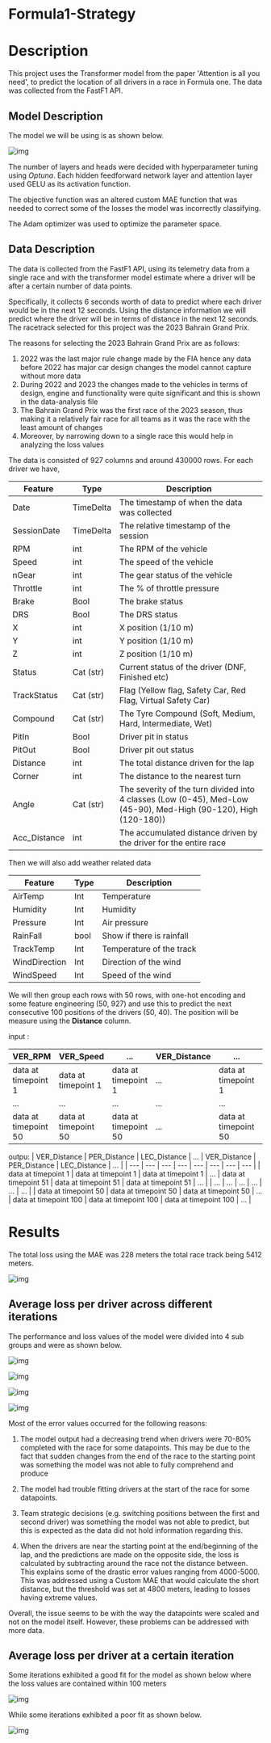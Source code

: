 # Formula1-Strategy

# Description

This project uses the Transformer model from the paper 'Attention is all you need', to predict the location of all drivers in a race in Formula one. 
The data was collected from the FastF1 API. 

## Model Description

The model we will be using is as shown below. 

![img](Images/model_diagram.png "Logo Title Text 1")

The number of layers and heads were decided with hyperparameter tuning using *Optuna*. Each hidden feedforward network layer and attention layer used GELU as its activation function. 

The objective function was an altered custom MAE function that was needed to correct some of the losses the model was incorrectly classifying. 

The Adam optimizer was used to optimize the parameter space. 

## Data Description 

The data is collected from the FastF1 API, using its telemetry data from a single race and with the transformer model estimate where a driver will be after a certain number of data points. 

Specifically, it collects 6 seconds worth of data to predict where each driver would be in the next 12 seconds. Using the distance information we will predict where the driver will be in terms of distance in the next 12 seconds. The racetrack selected for this project was the 2023 Bahrain Grand Prix.


The reasons for selecting the 2023 Bahrain Grand Prix are as follows:
1. 2022 was the last major rule change made by the FIA hence any data before 2022 has major car design changes the model cannot capture without more data
2. During 2022 and 2023 the changes made to the vehicles in terms of design, engine and functionality were quite significant and this is shown in the data-analysis file
3. The Bahrain Grand Prix was the first race of the 2023 season, thus making it a relatively fair race for all teams as it was the race with the least amount of changes
4. Moreover, by narrowing down to a single race this would help in analyzing the loss values

The data is consisted of 927 columns and around 430000 rows. For each driver we have, 

|  Feature | Type | Description |
| --- | --- | --- |
| Date | TimeDelta | The timestamp of when the data was collected |
| SessionDate | TimeDelta | The relative timestamp of the session |
| RPM | int | The RPM of the vehicle |
| Speed | int | The speed of the vehicle |
| nGear | int | The gear status of the vehicle |
| Throttle | int | The % of throttle pressure |
| Brake | Bool | The brake status |
| DRS | Bool | The DRS status |
| X | int | X position (1/10 m) |
| Y | int | Y position (1/10 m) |
| Z | int | Z position (1/10 m) |
| Status | Cat (str) | Current status of the driver (DNF, Finished etc) |
| TrackStatus | Cat (str) | Flag (Yellow flag, Safety Car, Red Flag, Virtual Safety Car) | 
| Compound | Cat (str)|The Tyre Compound (Soft, Medium, Hard, Intermediate, Wet) |
| PitIn | Bool | Driver pit in status |
| PitOut | Bool | Driver pit out status |
| Distance | int | The total distance driven for the lap |
| Corner | int| The distance to the nearest turn |
| Angle | Cat (str) | The severity of the turn divided into 4 classes (Low (0-45), Med-Low (45-90), Med-High (90-120), High (120-180)) |
| Acc_Distance | int | The accumulated distance driven by the driver for the entire race |

Then we will also add weather related data

| Feature | Type | Description |
| --- | --- | --- |
| AirTemp | Int | Temperature |
| Humidity | Int | Humidity |
| Pressure | Int | Air pressure|
| RainFall | bool | Show if there is rainfall |
| TrackTemp | Int | Temperature of the track |
| WindDirection | Int | Direction of the wind |
| WindSpeed | Int | Speed of the wind | 


We will then group each rows with 50 rows, with one-hot encoding and some feature engineering (50, 927) and use this to predict the next consecutive 100 positions of the drivers (50, 40). The position will be measure using the **Distance** column. 

input :

| VER_RPM | VER_Speed | ... | VER_Distance | ... |PIA_Distance|
| --- | --- | --- | --- | --- | --- |
| data at timepoint 1 | data at timepoint 1 | data at timepoint 1 | ... | data at timepoint 1 | ... | data at timepoint 1 |
| ... | ... | ... | ... | ... | ... |
| data at timepoint 50 | data at timepoint 50 | data at timepoint 50 | ... | data at timepoint 50 | ... | data at timepoint 50 |

outpu:
| VER_Distance | PER_Distance | LEC_Distance | ... | VER_Distance | PER_Distance | LEC_Distance | ... |
| --- | --- | --- | --- | --- | --- | --- | --- |
| data at timepoint 1 | data at timepoint 1 | data at timepoint 1 | ... | data at timepoint 51 | data at timepoint 51 | data at timepoint 51 | ... |
| ... | ... | ... | ... | ... | ... |
| data at timepoint 50 | data at timepoint 50 | data at timepoint 50 | ... | data at timepoint 100 | data at timepoint 100 | data at timepoint 100 | ... |

# Results

The total loss using the MAE was 228 meters the total race track being 5412 meters. 

![img](Images/general_train_error.png "Plot of generalization and training error")

## Average loss per driver across different iterations

The performance and loss values of the model were divided into 4 sub groups and were as shown below. 

![img](Images/group1.png "Avg Loss values of Group 1")

![img](Images/group2.png "Avg Loss values of Group 2")

![img](Images/group3.png "Avg Loss values of Group 3")

![img](Images/group4.png "Avg Loss values of Group 4")

Most of the error values occurred for the following reasons:

1. The model output had a decreasing trend when drivers were 70-80% completed with the race for some datapoints. This may be due to the fact that sudden changes from the end of the race to the starting point was something the model was not able to fully comprehend and produce

2. The model had trouble fitting drivers at the start of the race for some datapoints. 

3. Team strategic decisions (e.g. switching positions between the first and second driver) was something the model was not able to predict, but this is expected as the data did not hold information regarding this. 

4. When the drivers are near the starting point at the end/beginning of the lap, and the predictions are made on the opposite side, the loss is calculated by subtracting around the race not the distance between. This explains some of the drastic error values ranging from 4000-5000. This was addressed using a Custom MAE that would calculate the short distance, but the threshold was set at 4800 meters, leading to losses having extreme values. 

Overall, the issue seems to be with the way the datapoints were scaled and not on the model itself. However, these problems can be addressed with more data. 

## Average loss per driver at a certain iteration

Some iterations exhibited a good fit for the model as shown below where the loss values are contained within 100 meters

![img](Images/good_exm.png "Loss values for iteration 10")

While some iterations exhibited a poor fit as shown below. 

![img](Images/bad_exm.png "Loss values for iteration 20")

